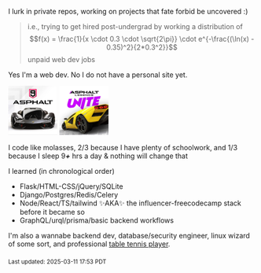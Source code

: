 <!-- ### Hi there 👋 -->

I lurk in private repos, working on projects that fate forbid be uncovered :) 

> i.e., trying to get hired post-undergrad by working a distribution of $$f(x) = \frac{1}{x \cdot 0.3 \cdot \sqrt{2\pi}} \cdot e^{-\frac{(\ln(x) - 0.35)^2}{2*0.3^2}}$$ unpaid web dev jobs

Yes I'm a web dev. No I do not have a personal site yet.

<div style="display: inline"> 
  <img height="100px" width="100px" src="https://raw.githubusercontent.com/crimsonpython24/crimsonpython24/refs/heads/main/asphalt9.webp"/>
  <img height="100px" width="100px" src="https://raw.githubusercontent.com/crimsonpython24/crimsonpython24/refs/heads/main/asphaltlu.webp"/>
</div>

I code like molasses, 2/3 because I have plenty of schoolwork, and 1/3 because I sleep 9<strong><em>+</em></strong> hrs a day & nothing will change that

I learned (in chronological order) 
 - Flask/HTML-CSS/jQuery/SQLite
 - Django/Postgres/Redis/Celery
 - Node/React/TS/tailwind ✨AKA✨ the influencer-freecodecamp stack before it became so
 - GraphQL/urql/prisma/basic backend workflows

I'm also a wannabe backend dev, database/security engineer, linux wizard of some sort, and professional <a target="_blank" href="https://www.tabletennisdaily.com/forum/members/crimsonpython24.104645/#about">table tennis player</a>.


<sub>Last updated: 2025-03-11 17:53 PDT</sub>

<!--
**crimsonpython24/crimsonpython24** is a ✨ _special_ ✨ repository because its `README.md` (this file) appears on your GitHub profile.

Here are some ideas to get you started:

- 🔭 I’m currently working on ...
- 🌱 I’m currently learning ...
- 👯 I’m looking to collaborate on ...
- 🤔 I’m looking for help with ...
- 💬 Ask me about ...
- 📫 How to reach me: ...
- 😄 Pronouns: ...
- ⚡ Fun fact: ...
-->
